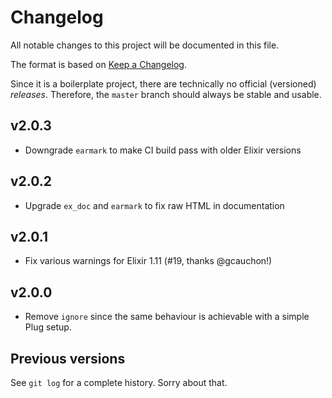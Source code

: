 # Changelog

All notable changes to this project will be documented in this file.

The format is based on [Keep a Changelog](https://keepachangelog.com/en/1.0.0/).

Since it is a boilerplate project, there are technically no official (versioned) _releases_. Therefore, the `master` branch should always be stable and usable.

## v2.0.3

- Downgrade `earmark` to make CI build pass with older Elixir versions

## v2.0.2

- Upgrade `ex_doc` and `earmark` to fix raw HTML in documentation

## v2.0.1

- Fix various warnings for Elixir 1.11 (#19, thanks @gcauchon!)

## v2.0.0

- Remove `ignore` since the same behaviour is achievable with a simple Plug setup.

## Previous versions

See `git log` for a complete history. Sorry about that.
